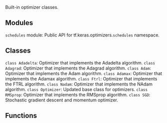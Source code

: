 Built-in optimizer classes.
## Modules
`schedules` module: Public API for tf.keras.optimizers.`schedules` namespace.
## Classes
`class Adadelta`: Optimizer that implements the Adadelta algorithm.
`class Adagrad`: Optimizer that implements the Adagrad algorithm.
`class Adam`: Optimizer that implements the Adam algorithm.
`class Adamax`: Optimizer that implements the Adamax algorithm.
`class Ftrl`: Optimizer that implements the FTRL algorithm.
`class Nadam`: Optimizer that implements the NAdam algorithm.
`class Optimizer`: Updated base class for optimizers.
`class RMSprop`: Optimizer that implements the RMSprop algorithm.
`class SGD`: Stochastic gradient descent and momentum optimizer.
## Functions
